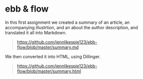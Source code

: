 # ebb & flow
In this first assignment we created a summary of an article, an accompanying illustrtion, and an about the author description, and translated it all into Markdown. 
> https://github.com/jennlikespie123/ebb-flow/blob/master/summary.md

We then converted it into HTML, using Dillinger.
> https://github.com/jennlikespie123/ebb-flow/blob/master/summary.html
